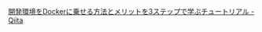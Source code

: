 [開発環境をDockerに乗せる方法とメリットを3ステップで学ぶチュートリアル - Qiita](http://qiita.com/KeitaMoromizato/items/ae1a57fc62b41b942d71)

